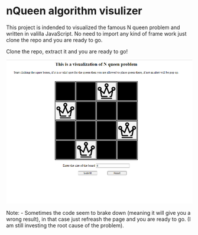 # nQueen algorithm visulizer

This project is indended to visualized the famous N queen problem and written in valilla JavaScript. No need to import any kind of frame work just clone the repo and you are ready to go.

Clone the repo, extract it and you are ready to go!



![Screen shot of the application](/images/readme.png)


Note: - Sometimes the code seem to brake down (meaning it will give you a wrong result), in that case just refreash the page and you are ready to go. (I am still investing the root cause of the problem).
